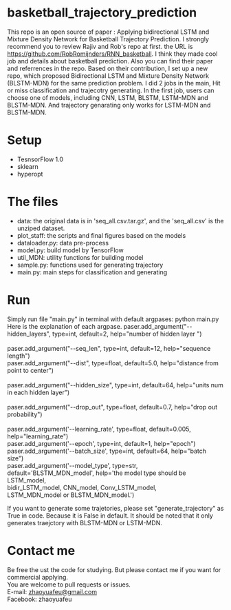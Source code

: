 # basketball_trajectory_prediction
This repo is an open source of paper : Applying bidirectional LSTM and Mixture Density Network for Basketball Trajectory Prediction.
I strongly recommend you to review Rajiv and Rob's repo at first.  the URL is https://github.com/RobRomijnders/RNN_basketball. 
I think they made cool job and details about basketball prediction. Also you can find their paper and referrences in the repo.
Based on their contribution, I set up a new repo, which proposed Bidirectional LSTM and Mixture Density Network (BLSTM-MDN) for the same prediction problem.
I did 2 jobs in the main, Hit or miss classification and trajecotry generating.
In the first job, users can choose one of models, including CNN, LSTM, BLSTM, LSTM-MDN and BLSTM-MDN. And trajectory genarating only works for LSTM-MDN and BLSTM-MDN.

# Setup
* TesnsorFlow 1.0 <br>
* sklearn <br>
* hyperopt <br>

# The files
* data: the original data is in 'seq_all.csv.tar.gz', and the 'seq_all.csv' is the unziped dataset.
* plot_staff: the scripts and final figures based on the models
* dataloader.py: data pre-process
* model.py: build model by TensorFlow
* util_MDN: utility functions for building model
* sample.py: functions used for generating trajectory
* main.py: main steps for classification and generating

# Run
Simply run file "main.py" in terminal with default argpases: python main.py
Here is the explanation of each argpase.
  paser.add_argument("--hidden_layers", type=int,
                     default=2, help="number of hidden layer ")    <br>               
  paser.add_argument("--seq_len", type=int, default=12,
                     help="sequence length")  <br>
  paser.add_argument("--dist", type=float, default=5.0,
                     help="distance from point to center")       <br>             
  paser.add_argument("--hidden_size", type=int, default=64,
                     help="units num in each hidden layer")     <br>               
  paser.add_argument("--drop_out", type=float, default=0.7,
                     help="drop out probability")               <br>     
  paser.add_argument('--learning_rate', type=float, default=0.005,
                     help="learning_rate")                     <br>
  paser.add_argument('--epoch', type=int, default=1,
                     help="epoch")                     <br>
  paser.add_argument('--batch_size', type=int, default=64,
                     help="batch size")                     <br>
  paser.add_argument('--model_type', type=str, default='BLSTM_MDN_model',
                     help='the model type should be LSTM_model, \
                       bidir_LSTM_model, CNN_model, Conv_LSTM_model, \
                       LSTM_MDN_model or BLSTM_MDN_model.')  <br>
                       
If you want to generate some trajetories, please set "generate_trajectory" as True in code. Because it is False in default.
It should be noted that it only generates traejctory with BLSTM-MDN or LSTM-MDN.

# Contact me
Be free the ust the code for studying. But please contact me if you want for commercial applying. <br>
You are welcome to pull requests or issues. <br>
E-mail: zhaoyuafeu@gmail.com <br>
Facebook: zhaoyuafeu <br>



